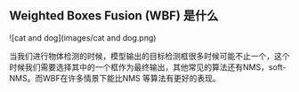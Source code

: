 ## Weighted Boxes Fusion (WBF) 是什么

![cat and dog](images/cat and dog.png)

当我们进行物体检测的时候，模型输出的目标检测框很多时候可能不止一个，这个时候我们需要选择其中的一个框作为最终输出，其他常见的算法还有NMS，soft-NMS。而WBF在许多情景下能比NMS 等算法有更好的表现。

